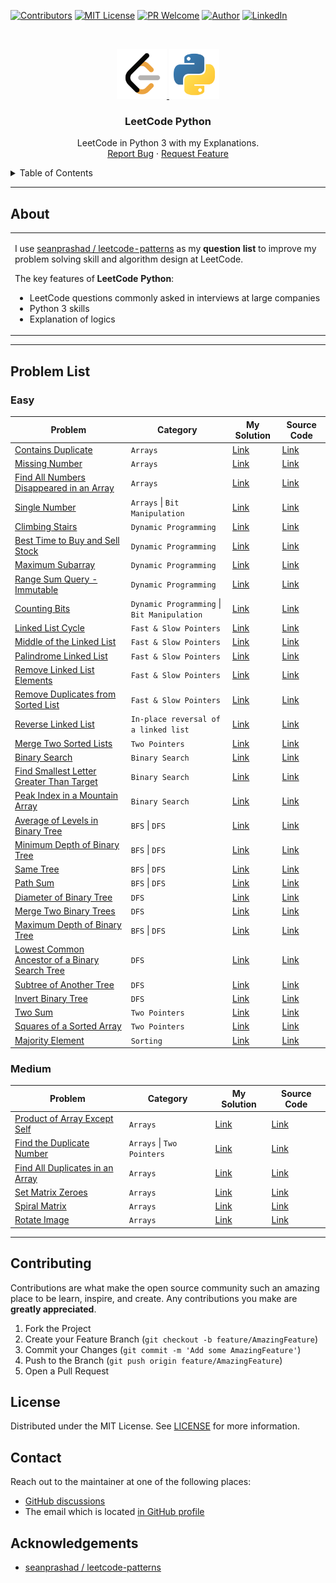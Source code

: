 [![Contributors][contributors-shield]][contributors-url]
[![MIT License][license-shield]][license-url]
[![PR Welcome][pr-welcome-shield]](#contributing)
[![Author][author-shield]][author-url]
[![LinkedIn][linkedin-shield]][linkedin-url]

<!-- PROJECT LOGO -->
<br />
<p align="center">
  <a href="https://github.com/windsuzu/leetcode-python">
    <img src="images/leetcode.png" alt="leetcode" width="80" height="80">
    <img src="images/python.png" alt="python" width="80" height="80">
  </a>

  <h3 align="center">LeetCode Python</h3>

  <p align="center">
    LeetCode in Python 3 with my Explanations.
    <br />
    <a href="https://github.com/windsuzu/leetcode-python/issues">Report Bug</a>
    ·
    <a href="https://github.com/windsuzu/leetcode-python/issues">Request Feature</a>
  </p>
</p>


<details>
<summary>Table of Contents</summary>

* [About](#about)
* [Problem List](#problem-list)
  * [Easy](#easy)
  * [Medium](#medium)
* [Contributing](#contributing)
* [License](#license)
* [Contact](#contact)
* [Acknowledgements](#acknowledgements)

</details>

---

## About

<table>
<tr>
<td>

I use [seanprashad / leetcode-patterns](https://github.com/SeanPrashad/leetcode-patterns) as my **question list** to improve my problem solving skill and algorithm design at LeetCode.

The key features of **LeetCode Python**:

- LeetCode questions commonly asked in interviews at large companies
- Python 3 skills
- Explanation of logics

</td>
</tr>
</table>

---

## Problem List

### Easy

| Problem                                                                                            | Category                                    | My Solution                                              | Source Code                                              |
| -------------------------------------------------------------------------------------------------- | ------------------------------------------- | -------------------------------------------------------- | -------------------------------------------------------- |
| [Contains Duplicate][p-contains-duplicate]                                                         | `Arrays`                                    | [Link][d-contains-duplicate]                             | [Link][c-contains-duplicate]                             |
| [Missing Number][p-missing-number]                                                                 | `Arrays`                                    | [Link][d-missing-number]                                 | [Link][c-missing-number]                                 |
| [Find All Numbers Disappeared in an Array][p-find-all-numbers-disappeared-in-an-array]             | `Arrays`                                    | [Link][d-find-all-numbers-disappeared-in-an-array]       | [Link][c-find-all-numbers-disappeared-in-an-array]       |
| [Single Number][p-single-number]                                                                   | `Arrays` \| `Bit Manipulation`              | [Link][d-single-number]                                  | [Link][c-single-number]                                  |
| [Climbing Stairs][p-climbing-stairs]                                                               | `Dynamic Programming`                       | [Link][d-climbing-stairs]                                | [Link][c-climbing-stairs]                                |
| [Best Time to Buy and Sell Stock][p-best-time-to-buy-and-sell-stock]                               | `Dynamic Programming`                       | [Link][d-best-time-to-buy-and-sell-stock]                | [Link][c-best-time-to-buy-and-sell-stock]                |
| [Maximum Subarray][p-maximum-subarray]                                                             | `Dynamic Programming`                       | [Link][d-maximum-subarray]                               | [Link][c-maximum-subarray]                               |
| [Range Sum Query - Immutable][p-range-sum-query]                                                   | `Dynamic Programming`                       | [Link][d-range-sum-query]                                | [Link][c-range-sum-query]                                |
| [Counting Bits][p-counting-bits]                                                                   | `Dynamic Programming` \| `Bit Manipulation` | [Link][d-counting-bits]                                  | [Link][c-counting-bits]                                  |
| [Linked List Cycle][p-linked-list-cycle]                                                           | `Fast & Slow Pointers`                      | [Link][d-linked-list-cycle]                              | [Link][c-linked-list-cycle]                              |
| [Middle of the Linked List][p-middle-of-the-linked-list]                                           | `Fast & Slow Pointers`                      | [Link][d-middle-of-the-linked-list]                      | [Link][c-middle-of-the-linked-list]                      |
| [Palindrome Linked List][p-palindrome-linked-list]                                                 | `Fast & Slow Pointers`                      | [Link][d-palindrome-linked-list]                         | [Link][c-palindrome-linked-list]                         |
| [Remove Linked List Elements][p-remove-linked-list-elements]                                       | `Fast & Slow Pointers`                      | [Link][d-remove-linked-list-elements]                    | [Link][c-remove-linked-list-elements]                    |
| [Remove Duplicates from Sorted List][p-remove-duplicates-from-sorted-list]                         | `Fast & Slow Pointers`                      | [Link][d-remove-duplicates-from-sorted-list]             | [Link][c-remove-duplicates-from-sorted-list]             |
| [Reverse Linked List][p-reverse-linked-list]                                                       | `In-place reversal of a linked list`        | [Link][d-reverse-linked-list]                            | [Link][c-reverse-linked-list]                            |
| [Merge Two Sorted Lists][p-merge-two-sorted-lists]                                                 | `Two Pointers`                              | [Link][d-merge-two-sorted-lists]                         | [Link][c-merge-two-sorted-lists]                         |
| [Binary Search][p-binary-search]                                                                   | `Binary Search`                             | [Link][d-binary-search]                                  | [Link][c-binary-search]                                  |
| [Find Smallest Letter Greater Than Target][p-find-smallest-letter-greater-than-target]             | `Binary Search`                             | [Link][d-find-smallest-letter-greater-than-target]       | [Link][c-find-smallest-letter-greater-than-target]       |
| [Peak Index in a Mountain Array][p-peak-index-in-a-mountain-array]                                 | `Binary Search`                             | [Link][d-peak-index-in-a-mountain-array]                 | [Link][c-peak-index-in-a-mountain-array]                 |
| [Average of Levels in Binary Tree][p-average-of-levels-in-binary-tree]                             | `BFS` \| `DFS`                              | [Link][d-average-of-levels-in-binary-tree]               | [Link][c-average-of-levels-in-binary-tree]               |
| [Minimum Depth of Binary Tree][p-minimum-depth-of-binary-tree]                                     | `BFS` \| `DFS`                              | [Link][d-minimum-depth-of-binary-tree]                   | [Link][c-minimum-depth-of-binary-tree]                   |
| [Same Tree][p-same-tree]                                                                           | `BFS` \| `DFS`                              | [Link][d-same-tree]                                      | [Link][c-same-tree]                                      |
| [Path Sum][p-path-sum]                                                                             | `BFS` \| `DFS`                              | [Link][d-path-sum]                                       | [Link][c-path-sum]                                       |
| [Diameter of Binary Tree][p-diameter-of-binary-tree]                                               | `DFS`                                       | [Link][d-diameter-of-binary-tree]                        | [Link][c-diameter-of-binary-tree]                        |
| [Merge Two Binary Trees][p-merge-two-binary-trees]                                                 | `DFS`                                       | [Link][d-merge-two-binary-trees]                         | [Link][c-merge-two-binary-trees]                         |
| [Maximum Depth of Binary Tree][p-maximum-depth-of-binary-tree]                                     | `BFS` \| `DFS`                              | [Link][d-maximum-depth-of-binary-tree]                   | [Link][c-maximum-depth-of-binary-tree]                   |
| [Lowest Common Ancestor of a Binary Search Tree][p-lowest-common-ancestor-of-a-binary-search-tree] | `DFS`                                       | [Link][d-lowest-common-ancestor-of-a-binary-search-tree] | [Link][c-lowest-common-ancestor-of-a-binary-search-tree] |
| [Subtree of Another Tree][p-subtree-of-another-tree]                                               | `DFS`                                       | [Link][d-subtree-of-another-tree]                        | [Link][c-subtree-of-another-tree]                        |
| [Invert Binary Tree][p-invert-binary-tree]                                                         | `DFS`                                       | [Link][d-invert-binary-tree]                             | [Link][c-invert-binary-tree]                             |
| [Two Sum][p-two-sum]                                                                               | `Two Pointers`                              | [Link][d-two-sum]                                        | [Link][c-two-sum]                                        |
| [Squares of a Sorted Array][p-squares-of-a-sorted-array]                                           | `Two Pointers`                              | [Link][d-squares-of-a-sorted-array]                      | [Link][c-squares-of-a-sorted-array]                      |
| [Majority Element][p-majority-element]                                                             | `Sorting`                                   | [Link][d-majority-element]                               | [Link][c-majority-element]                               |


### Medium

| Problem                                                              | Category                   | My Solution                               | Source Code                               |
| -------------------------------------------------------------------- | -------------------------- | ----------------------------------------- | ----------------------------------------- |
| [Product of Array Except Self][p-product-of-array-except-self]       | `Arrays`                   | [Link][d-product-of-array-except-self]    | [Link][c-product-of-array-except-self]    |
| [Find the Duplicate Number][p-find-the-duplicate-number]             | `Arrays` \| `Two Pointers` | [Link][d-find-the-duplicate-number]       | [Link][c-find-the-duplicate-number]       |
| [Find All Duplicates in an Array][p-find-all-duplicates-in-an-array] | `Arrays`                   | [Link][d-find-all-duplicates-in-an-array] | [Link][c-find-all-duplicates-in-an-array] |
| [Set Matrix Zeroes][p-set-matrix-zeroes]                             | `Arrays`                   | [Link][d-set-matrix-zeroes]               | [Link][c-set-matrix-zeroes]               |
| [Spiral Matrix][p-spiral-matrix]                                     | `Arrays`                   | [Link][d-spiral-matrix]                   | [Link][c-spiral-matrix]                   |
| [Rotate Image][p-rotate-image]                                       | `Arrays`                   | [Link][d-rotate-image]                    | [Link][c-rotate-image]                    |

---

## Contributing

Contributions are what make the open source community such an amazing place to be learn, inspire, and create. Any contributions you make are **greatly appreciated**.

1. Fork the Project
2. Create your Feature Branch (`git checkout -b feature/AmazingFeature`)
3. Commit your Changes (`git commit -m 'Add some AmazingFeature'`)
4. Push to the Branch (`git push origin feature/AmazingFeature`)
5. Open a Pull Request

## License

Distributed under the MIT License. See [LICENSE](https://github.com/windsuzu/leetcode-python/blob/main/LICENSE) for more information.

## Contact

Reach out to the maintainer at one of the following places:

* [GitHub discussions](https://github.com/windsuzu/leetcode-python/discussions)
* The email which is located [in GitHub profile](https://github.com/windsuzu)


## Acknowledgements

* [seanprashad / leetcode-patterns](https://github.com/SeanPrashad/leetcode-patterns)


[contributors-shield]: https://img.shields.io/github/contributors/windsuzu/leetcode-python.svg?style=for-the-badge
[contributors-url]: https://github.com/windsuzu/leetcode-python/graphs/contributors
[issues-shield]: https://img.shields.io/github/issues/windsuzu/leetcode-python.svg?style=for-the-badge
[issues-url]: https://github.com/windsuzu/leetcode-python/issues
[license-shield]: https://img.shields.io/github/license/windsuzu/leetcode-python.svg?style=for-the-badge&label=license
[license-url]: https://github.com/windsuzu/leetcode-python/blob/main/LICENSE.txt
[linkedin-shield]: https://img.shields.io/badge/-LinkedIn-black.svg?style=for-the-badge&logo=linkedin&colorB=555
[linkedin-url]: https://linkedin.com/in/windsuzu
[pr-welcome-shield]: https://shields.io/badge/PRs-Welcome-ff69b4?style=for-the-badge
[author-shield]: https://shields.io/badge/Made_with_%E2%9D%A4_by-windsuzu-F4A92F?style=for-the-badge
[author-url]: https://github.com/windsuzu


<!-- Problem Ref -->
[p-contains-duplicate]: https://leetcode.com/problems/contains-duplicate/
[p-missing-number]: https://leetcode.com/problems/missing-number/
[p-find-all-numbers-disappeared-in-an-array]: https://leetcode.com/problems/find-all-numbers-disappeared-in-an-array/
[p-single-number]: https://leetcode.com/problems/single-number/
[p-climbing-stairs]: https://leetcode.com/problems/climbing-stairs/
[p-best-time-to-buy-and-sell-stock]: https://leetcode.com/problems/best-time-to-buy-and-sell-stock/
[p-maximum-subarray]: https://leetcode.com/problems/maximum-subarray/
[p-range-sum-query]: https://leetcode.com/problems/range-sum-query-immutable/
[p-counting-bits]: https://leetcode.com/problems/counting-bits/
[p-linked-list-cycle]: https://leetcode.com/problems/linked-list-cycle/
[p-middle-of-the-linked-list]: https://leetcode.com/problems/middle-of-the-linked-list/
[p-palindrome-linked-list]: https://leetcode.com/problems/palindrome-linked-list/
[p-remove-linked-list-elements]: https://leetcode.com/problems/remove-linked-list-elements/
[p-remove-duplicates-from-sorted-list]: https://leetcode.com/problems/remove-duplicates-from-sorted-list/
[p-reverse-linked-list]: https://leetcode.com/problems/reverse-linked-list/
[p-merge-two-sorted-lists]: https://leetcode.com/problems/merge-two-sorted-lists/
[p-binary-search]: https://leetcode.com/problems/binary-search/
[p-find-smallest-letter-greater-than-target]: https://leetcode.com/problems/find-smallest-letter-greater-than-target
[p-peak-index-in-a-mountain-array]: https://leetcode.com/problems/peak-index-in-a-mountain-array/
[p-average-of-levels-in-binary-tree]: https://leetcode.com/problems/average-of-levels-in-binary-tree/
[p-minimum-depth-of-binary-tree]: https://leetcode.com/problems/minimum-depth-of-binary-tree/
[p-same-tree]: https://leetcode.com/problems/same-tree/
[p-path-sum]: https://leetcode.com/problems/path-sum/
[p-diameter-of-binary-tree]: https://leetcode.com/problems/diameter-of-binary-tree/
[p-merge-two-binary-trees]: https://leetcode.com/problems/merge-two-binary-trees/
[p-maximum-depth-of-binary-tree]: https://leetcode.com/problems/maximum-depth-of-binary-tree/
[p-lowest-common-ancestor-of-a-binary-search-tree]: https://leetcode.com/problems/lowest-common-ancestor-of-a-binary-search-tree/
[p-subtree-of-another-tree]: https://leetcode.com/problems/subtree-of-another-tree
[p-invert-binary-tree]: https://leetcode.com/problems/invert-binary-tree/
[p-two-sum]: https://leetcode.com/problems/two-sum/
[p-squares-of-a-sorted-array]: https://leetcode.com/problems/squares-of-a-sorted-array/
[p-majority-element]: https://leetcode.com/problems/majority-element/
[p-product-of-array-except-self]: https://leetcode.com/problems/product-of-array-except-self/
[p-find-the-duplicate-number]: https://leetcode.com/problems/find-the-duplicate-number/
[p-find-all-duplicates-in-an-array]: https://leetcode.com/problems/find-all-duplicates-in-an-array/
[p-set-matrix-zeroes]: https://leetcode.com/problems/set-matrix-zeroes/
[p-spiral-matrix]: https://leetcode.com/problems/spiral-matrix/
[p-rotate-image]: https://leetcode.com/problems/rotate-image/


<!-- Discuss Ref -->
[d-contains-duplicate]: https://leetcode.com/problems/contains-duplicate/discuss/1382394/Python-3-or-Compare-the-size!
[d-missing-number]: https://leetcode.com/problems/missing-number/discuss/1382390/Python-3-or-O(1)-space-or-O(n)-time
[d-find-all-numbers-disappeared-in-an-array]: https://leetcode.com/problems/find-all-numbers-disappeared-in-an-array/discuss/1384686/Python-3-or-Easy-Solution-using-Set
[d-single-number]: https://leetcode.com/problems/single-number/discuss/1387175/Python-3-or-XOR-Explanation
[d-climbing-stairs]: https://leetcode.com/problems/climbing-stairs/discuss/1388999/Python-3-or-Dynamic-Programming
[d-best-time-to-buy-and-sell-stock]: https://leetcode.com/problems/best-time-to-buy-and-sell-stock/discuss/1391460/Python-3-or-KEEP-the-lowest-and-COMPARE-the-profit-!
[d-maximum-subarray]: https://leetcode.com/problems/maximum-subarray/discuss/1392524/Python-3-or-O(n)-Time-or-O(1)-Space
[d-range-sum-query]: https://leetcode.com/problems/range-sum-query-immutable/discuss/1394672/Python-3-or-Cumulative-Sum
[d-counting-bits]: https://leetcode.com/problems/counting-bits/discuss/1396851/Python-3-or-99-Faster-or-91-Less-Memory
[d-linked-list-cycle]: https://leetcode.com/problems/linked-list-cycle/discuss/1398839/Python-3-or-Assign-numbers
[d-middle-of-the-linked-list]: https://leetcode.com/problems/middle-of-the-linked-list/discuss/1400749/Python-3-or-Two-Pointers
[d-palindrome-linked-list]: https://leetcode.com/problems/palindrome-linked-list/discuss/1402628/Python-3-or-Traverse-but-with-Generator-and-List-Comprehension
[d-remove-linked-list-elements]: https://leetcode.com/problems/remove-linked-list-elements/discuss/1404517/Python-3
[d-remove-duplicates-from-sorted-list]: https://leetcode.com/problems/remove-duplicates-from-sorted-list/discuss/1406407/Python-3-or-Connect-distinct-nodes
[d-reverse-linked-list]: https://leetcode.com/problems/reverse-linked-list/discuss/1408600/Python-3-or-Stacking-on-top
[d-merge-two-sorted-lists]: https://leetcode.com/problems/merge-two-sorted-lists/discuss/1410592/Python-3-or-Iterative
[d-binary-search]: https://leetcode.com/problems/binary-search/discuss/1412936/Python-3
[d-find-smallest-letter-greater-than-target]: https://leetcode.com/problems/find-smallest-letter-greater-than-target/discuss/1415083/Python-3-or-ASCII-and-Loop
[d-peak-index-in-a-mountain-array]: https://leetcode.com/problems/peak-index-in-a-mountain-array/discuss/1417139/Python-3-or-Binary-Search
[d-average-of-levels-in-binary-tree]: https://leetcode.com/problems/average-of-levels-in-binary-tree/discuss/1419598/Python-3-or-BFS-or-99.97-faster
[d-minimum-depth-of-binary-tree]: https://leetcode.com/problems/minimum-depth-of-binary-tree/discuss/1421461/Python-3-or-BFS-or-Iterative
[d-same-tree]: https://leetcode.com/problems/same-tree/discuss/1422581/Python-3-or-Iterative-or-BFS
[d-path-sum]: https://leetcode.com/problems/path-sum/discuss/1425031/Python-3-or-BFS-or-Iterative
[d-diameter-of-binary-tree]: https://leetcode.com/problems/diameter-of-binary-tree/discuss/1427361/Python-3-or-DFS
[d-merge-two-binary-trees]: https://leetcode.com/problems/merge-two-binary-trees/discuss/1434844/Python-3-or-DFS
[d-maximum-depth-of-binary-tree]: https://leetcode.com/problems/maximum-depth-of-binary-tree/discuss/1436076/Python-3-or-BFS-or-No-recursive
[d-lowest-common-ancestor-of-a-binary-search-tree]: https://leetcode.com/problems/lowest-common-ancestor-of-a-binary-search-tree/discuss/1438026/Python-3-or-Utilizing-the-feature-of-BST
[d-subtree-of-another-tree]: https://leetcode.com/problems/subtree-of-another-tree/discuss/1440266/Python-3-or-Recursive
[d-invert-binary-tree]: https://leetcode.com/problems/invert-binary-tree/discuss/1441714/Python-3-or-Recursive
[d-two-sum]: https://leetcode.com/problems/two-sum/discuss/1443400/Python-3or-Dictionary-or-O(n)
[d-squares-of-a-sorted-array]: https://leetcode.com/problems/squares-of-a-sorted-array/discuss/1447790/Python-3-or-2-Methods-or-Sorted-or-Two-Pointers
[d-majority-element]: https://leetcode.com/problems/majority-element/discuss/1451480/Python-3-or-Counter-or-One-liner
[d-product-of-array-except-self]: https://leetcode.com/problems/product-of-array-except-self/discuss/1451640/Python-3-or-Forward-and-Backward
[d-find-the-duplicate-number]: https://leetcode.com/problems/find-the-duplicate-number/discuss/1454113/Python-3-or-Cycle-Detection
[d-find-all-duplicates-in-an-array]: https://leetcode.com/problems/find-all-duplicates-in-an-array/discuss/1458918/Python-3-or-Sort
[d-set-matrix-zeroes]: https://leetcode.com/problems/set-matrix-zeroes/discuss/1459067/Python-3-or-Two-Sets
[d-spiral-matrix]: https://leetcode.com/problems/spiral-matrix/discuss/1460477/python-3-simulation
[d-rotate-image]: https://leetcode.com/problems/rotate-image/discuss/1462730/Python-3-or-Swap-4-Elements

<!-- Code Ref -->
[c-contains-duplicate]: easy/contains-duplicate.py
[c-missing-number]: easy/missing-number.py
[c-find-all-numbers-disappeared-in-an-array]: easy/find-all-numbers-disappeared-in-an-array.py
[c-single-number]: easy/single-number.py
[c-climbing-stairs]: easy/climbing-stairs.py
[c-best-time-to-buy-and-sell-stock]: easy/best-time-to-buy-and-sell-stock.py
[c-maximum-subarray]: easy/maximum-subarray.py
[c-range-sum-query]: easy/range_sum_query-immutable.py
[c-counting-bits]: easy/counting-bits.py
[c-linked-list-cycle]: easy/linked-list-cycle.py
[c-middle-of-the-linked-list]: easy/middle-of-the-linked-list.py
[c-palindrome-linked-list]: easy/palindrome-linked-list.py
[c-remove-linked-list-elements]: easy/remove-linked-list-elements.py
[c-remove-duplicates-from-sorted-list]: easy/remove-duplicates-from-sorted-list.py
[c-reverse-linked-list]: easy/reverse-linked-list.py
[c-merge-two-sorted-lists]: easy/merge-two-sorted-lists.py
[c-binary-search]: easy/binary-search.py
[c-find-smallest-letter-greater-than-target]: easy/find-smallest-letter-greater-than-target.py
[c-peak-index-in-a-mountain-array]: easy/peak-index-in-a-mountain-array.py
[c-average-of-levels-in-binary-tree]: easy/average-of-levels-in-binary-tree.py
[c-minimum-depth-of-binary-tree]: easy/minimum-depth-of-binary-tree.py
[c-same-tree]: easy/same-tree.py
[c-path-sum]: easy/path-sum.py
[c-diameter-of-binary-tree]: easy/diameter-of-binary-tree.py
[c-merge-two-binary-trees]: easy/merge-two-binary-trees.py
[c-maximum-depth-of-binary-tree]: easy/maximum-depth-of-binary-tree.py
[c-lowest-common-ancestor-of-a-binary-search-tree]: easy/lowest-common-ancestor-of-a-binary-search-tree.py
[c-subtree-of-another-tree]: easy/subtree-of-another-tree.py
[c-invert-binary-tree]: easy/invert-binary-tree.py
[c-two-sum]: easy/two-sum.py
[c-squares-of-a-sorted-array]: easy/squares-of-a-sorted-array.py
[c-majority-element]: easy/majority-element.py
[c-product-of-array-except-self]: medium/product-of-array-except-self.py
[c-find-the-duplicate-number]: medium/find-the-duplicate-number.py
[c-find-all-duplicates-in-an-array]: medium/find-all-duplicates-in-an-array.py
[c-set-matrix-zeroes]: medium/set-matrix-zeroes.py
[c-spiral-matrix]: medium/spiral-matrix.py
[c-rotate-image]: medium/rotate-image.py